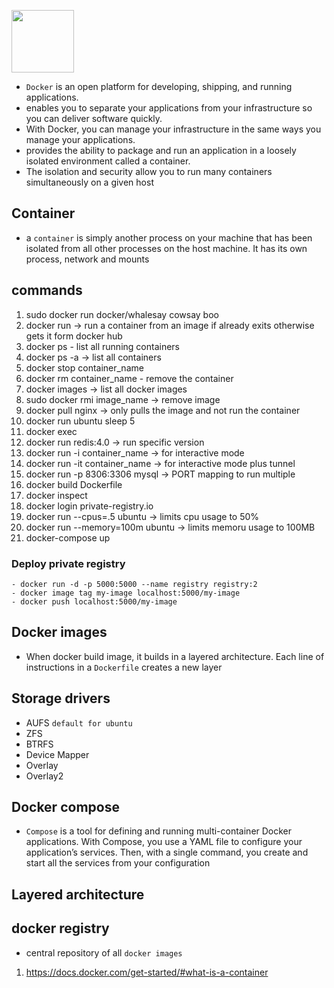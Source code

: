 <img src="https://miro.medium.com/max/2404/1*JUOITpaBdlrMP9D__-K5Fw.png" height="100"></img>
- `Docker` is an open platform for developing, shipping, and running applications. 
- enables you to separate your applications from your infrastructure so you can deliver software quickly. 
- With Docker, you can manage your infrastructure in the same ways you manage your applications.
- provides the ability to package and run an application in a loosely isolated environment called a container. 
- The isolation and security allow you to run many containers simultaneously on a given host
  
## Container
- a `container` is simply another process on your machine that has been isolated from all other processes on the host machine. It has its own process, network and mounts


## commands

1. sudo docker run docker/whalesay cowsay boo
2. docker run -> run a container from an image if already exits otherwise gets it form docker hub
3. docker ps - list all running containers
4. docker ps -a -> list all containers
5. docker stop container_name
6. docker rm container_name  - remove the container
7. docker images -> list all docker images
8. sudo docker rmi image_name -> remove image
9. docker pull nginx -> only pulls the image and not run the container
10. docker run ubuntu sleep 5
11. docker exec
12. docker run redis:4.0  -> run specific version
13. docker run -i container_name -> for interactive mode
13. docker run -it container_name -> for interactive mode plus tunnel
14. docker run -p 8306:3306 mysql -> PORT mapping to run multiple
15. docker build Dockerfile
16. docker inspect
17. docker login private-registry.io   
18. docker run --cpus=.5 ubuntu -> limits cpu usage to 50%
19. docker run --memory=100m ubuntu -> limits memoru usage to 100MB
20. docker-compose up

### Deploy private registry
```
- docker run -d -p 5000:5000 --name registry registry:2
- docker image tag my-image localhost:5000/my-image
- docker push localhost:5000/my-image
```


## Docker images
- When docker build image, it builds in a layered architecture. Each line of instructions in a `Dockerfile` creates a new layer

## Storage drivers
- AUFS `default for ubuntu`
- ZFS
- BTRFS
- Device Mapper
- Overlay
- Overlay2

## Docker compose
- `Compose` is a tool for defining and running multi-container Docker applications. With Compose, you use a YAML file to configure your application’s services. Then, with a single command, you create and start all the services from your configuration
## Layered architecture
## docker registry
 - central repository of all `docker images`

1. https://docs.docker.com/get-started/#what-is-a-container
